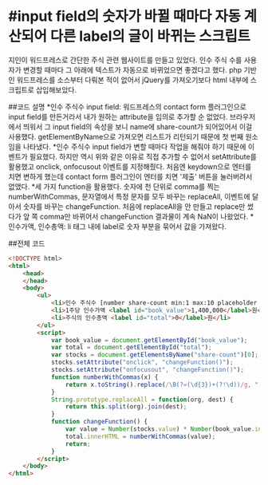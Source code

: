 #input field의 숫자가 바뀔 때마다 자동 계산되어 다른 label의 글이 바뀌는 스크립트
=========================
지인이 워드프레스로 간단한 주식 관련 웹사이트를 만들고 있었다. 인수 주식 수를 사용자가 변경할 때마다 그 아래에 텍스트가 자동으로 바뀌었으면 좋겠다고 했다. php 기반인 워드프레스를 소스부터 다뤄본 적이 없어서 jQuery를 가져오기보다 html 내부에 스크립트로 삽입해보았다.

##코드 설명
*인수 주식수 input field: 워드프레스의 contact form 플러그인으로 input field를 만든거라서 내가 원하는 attribute을 임의로 추가할 순 없었다. 브라우저에서 띄워서 그 input field의 속성을 보니 name에 share-count가 되어있어서 이걸 사용했다. getElementByName으로 가져오면 리스트가 리턴되기 때문에 첫 번째 원소임을 나타냈다.
*인수 주식수 input field가 변할 때마다 작업을 해줘야 하기 때문에 이벤트가 필요했다. 하지만 역시 위와 같은 이유로 직접 추가할 수 없어서 setAttribute를 활용했고 onclick, onfocusout 이벤트를 지정해줬다. 처음엔 keydown으로 엔터를 치면 변하게 했는데 contact form 플러그인이 엔터를 치면 '제출' 버튼을 눌러버려서 없앴다.
*세 가지 function을 활용했다. 숫자에 천 단위로 comma를 찍는 numberWithCommas, 문자열에서 특정 문자를 모두 바꾸는 replaceAll, 이벤트에 달아서 숫자를 바꾸는 changeFunction. 처음에 replaceAll을 안 만들고 replace만 썼다가 앞 쪽 comma만 바뀌어서 changeFunction 결과물이 계속 NaN이 나왔었다.
*인수가액, 인수총액: li 태그 내에 label로 숫자 부분을 묶어서 값을 가져왔다.

##전체 코드

```html
<!DOCTYPE html>
<html>
    <head>
    </head>
    <body>
        <ul>
            <li>인수 주식수 [number share-count min:1 max:10 placeholder "숫자만입력"]숫자만 입력해 주세요</li>
            <li>1주당 인수가액 <label id="book_value">1,400,000</label>원</li>
            <li>주식의 인수총액 <label id="total">0</label>원</li>
        </ul>
        <script>
            var book_value = document.getElementById("book_value");
            var total = document.getElementById("total");
            var stocks = document.getElementsByName("share-count")[0];
            stocks.setAttribute("onclick", "changeFunction()");
            stocks.setAttribute("onfocusout", "changeFunction()");
            function numberWithCommas(x) {
                return x.toString().replace(/\B(?=(\d{3})+(?!\d))/g, ",");
            }
            String.prototype.replaceAll = function(org, dest) {
                return this.split(org).join(dest);
            }
            function changeFunction() {
                var value = Number(stocks.value) * Number(book_value.innerHTML.replaceAll(",", ""));
                total.innerHTML = numberWithCommas(value);
                return;
            }
        </script>
    </body>
</html>
```
